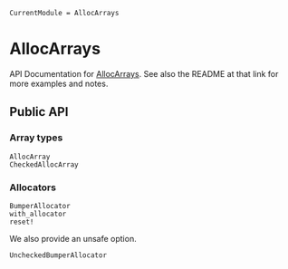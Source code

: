 ```@meta
CurrentModule = AllocArrays
```

# AllocArrays

API Documentation for [AllocArrays](https://github.com/ericphanson/AllocArrays.jl).
See also the README at that link for more examples and notes.

## Public API

### Array types

```@docs
AllocArray
CheckedAllocArray
```

### Allocators

```@docs
BumperAllocator
with_allocator
reset!
```

We also provide an unsafe option.

```@docs
UncheckedBumperAllocator
```
